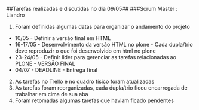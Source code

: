 ##Tarefas realizadas e discutidas no dia 09/05##
###Scrum Master : Liandro 

1. Foram definidas algumas datas para organizar o andamento do projeto
  * 10/05 - Definir a versão final em HTML 
  * 16-17/05 - Desenvolvimento da versão HTML no plone - Cada dupla/trio deve reproduzir o que foi desenvolvido em html no plone
  * 23-24/05 - Definir lider para gerenciar as tarefas relacionadas ao PLONE - VERSÃO FINAL
  * 04/07 - DEADLINE - Entrega final
2. As tarefas no Trello e no quadro físico foram atualizadas
3. As tarefas foram reorganizadas, cada dupla/trio ficou encarregada de trabalhar em cima de sua aba
4. Foram retomadas algumas tarefas que haviam ficado pendentes 

